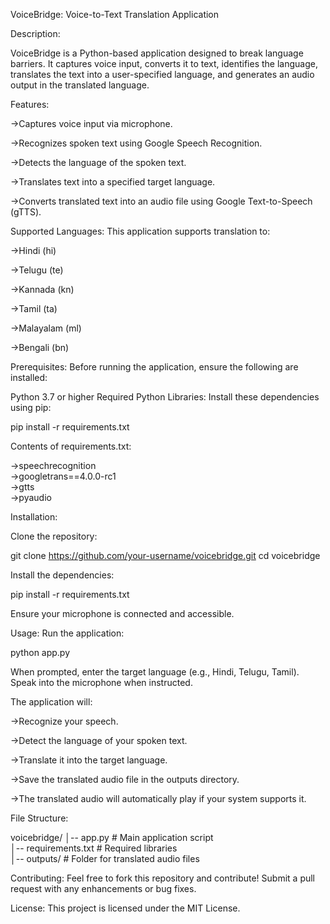 VoiceBridge: Voice-to-Text Translation Application

Description:

VoiceBridge is a Python-based application designed to break language barriers. It captures voice input, converts it to text, identifies the language, translates the text into a user-specified language, and generates an audio output in the translated language.

Features:

->Captures voice input via microphone.

->Recognizes spoken text using Google Speech Recognition.

->Detects the language of the spoken text.

->Translates text into a specified target language.

->Converts translated text into an audio file using Google Text-to-Speech (gTTS).



Supported Languages: This application supports translation to:

->Hindi (hi)

->Telugu (te)

->Kannada (kn)

->Tamil (ta)

->Malayalam (ml)

->Bengali (bn)


Prerequisites: Before running the application, ensure the following are installed:

Python 3.7 or higher
Required Python Libraries: Install these dependencies using pip:


pip install -r requirements.txt


Contents of requirements.txt:

->speechrecognition  
->googletrans==4.0.0-rc1  
->gtts  
->pyaudio  



Installation:

Clone the repository:

git clone https://github.com/your-username/voicebridge.git
cd voicebridge


Install the dependencies:

pip install -r requirements.txt

Ensure your microphone is connected and accessible.

Usage: Run the application:

python app.py


When prompted, enter the target language (e.g., Hindi, Telugu, Tamil). Speak into the microphone when instructed.

The application will:

->Recognize your speech.

->Detect the language of your spoken text.

->Translate it into the target language.

->Save the translated audio file in the outputs directory.

->The translated audio will automatically play if your system supports it.


File Structure:

voicebridge/
│-- app.py                # Main application script  
│-- requirements.txt      # Required libraries  
│-- outputs/              # Folder for translated audio files  


Contributing: Feel free to fork this repository and contribute! Submit a pull request with any enhancements or bug fixes.

License: This project is licensed under the MIT License.
